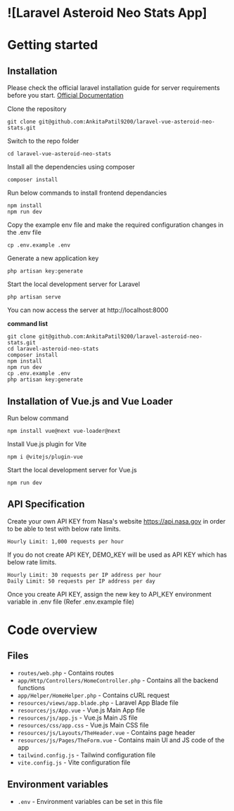 # ![Laravel Asteroid Neo Stats App]

# Getting started

## Installation

Please check the official laravel installation guide for server requirements before you start. [Official Documentation](https://laravel.com/docs/5.4/installation#installation)

Clone the repository

    git clone git@github.com:AnkitaPatil9200/laravel-vue-asteroid-neo-stats.git

Switch to the repo folder

    cd laravel-vue-asteroid-neo-stats

Install all the dependencies using composer

    composer install

Run below commands to install frontend dependancies

    npm install
    npm run dev

Copy the example env file and make the required configuration changes in the .env file

    cp .env.example .env

Generate a new application key

    php artisan key:generate

Start the local development server for Laravel

    php artisan serve

You can now access the server at http://localhost:8000

**command list**

    git clone git@github.com:AnkitaPatil9200/laravel-asteroid-neo-stats.git
    cd laravel-asteroid-neo-stats
    composer install
    npm install
    npm run dev
    cp .env.example .env
    php artisan key:generate

## Installation of Vue.js and Vue Loader

Run below command

    npm install vue@next vue-loader@next

Install Vue.js plugin for Vite

    npm i @vitejs/plugin-vue

Start the local development server for Vue.js

    npm run dev

## API Specification

Create your own API KEY from Nasa's website https://api.nasa.gov in order to be able to test with below rate limits.

    Hourly Limit: 1,000 requests per hour

If you do not create API KEY, DEMO_KEY will be used as API KEY which has below rate limits.

    Hourly Limit: 30 requests per IP address per hour
    Daily Limit: 50 requests per IP address per day

Once you create API KEY, assign the new key to API_KEY environment variable in .env file 
(Refer .env.example file)

# Code overview

## Files

- `routes/web.php` - Contains routes
- `app/Http/Controllers/HomeController.php` - Contains all the backend functions
- `app/Helper/HomeHelper.php` - Contains cURL request
- `resources/views/app.blade.php` - Laravel App Blade file
- `resources/js/App.vue` - Vue.js Main App file
- `resources/js/app.js` - Vue.js Main JS file
- `resources/css/app.css` - Vue.js Main CSS file
- `resources/js/Layouts/TheHeader.vue` - Contains page header
- `resources/js/Pages/TheForm.vue` - Contains main UI and JS code of the app
- `tailwind.config.js` - Tailwind configuration file
- `vite.config.js` - Vite configuration file

## Environment variables

- `.env` - Environment variables can be set in this file